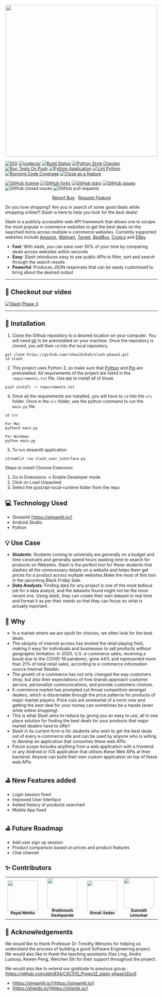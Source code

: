 <p align="center"><img width="500" src="./assets/slash.png"></p>

<a href="https://zenodo.org/doi/10.5281/zenodo.10023583"><img src="https://zenodo.org/badge/703666512.svg" alt="DOI"></a>
[![codecov](https://codecov.io/gh/rohan22shah/slash-phase3/branch/main/graph/badge.svg?token=ZJ1AXQ5IFN)](https://codecov.io/gh/rohan22shah/slash-phase3)
[![Build Status](https://app.travis-ci.com/rohan22shah/slash-phase3.svg?branch=main)](https://app.travis-ci.com/rohan22shah/slash-phase3)
[![Python Style Checker](https://github.com/rohan22shah/slash-phase3/actions/workflows/style_checker.yml/badge.svg)](https://github.com/rohan22shah/slash-phase3/actions/workflows/style_checker.yml)
[![Run Tests On Push](https://github.com/abhi934/CSC510_Project2_slash-phase3/actions/workflows/unit_test.yml/badge.svg)](https://github.com/abhi934/CSC510_Project2_slash-phase3/actions/workflows/unit_test.yml)
[![Python Application](https://github.com/rohan22shah/slash-phase3/actions/workflows/python-app.yml/badge.svg)](https://github.com/rohan22shah/slash-phase3/actions/workflows/python-app.yml)
[![Lint Python](https://github.com/rohan22shah/slash-phase3/actions/workflows/main.yml/badge.svg)](https://github.com/rohan22shah/slash-phase3/actions/workflows/main.yml)
[![Running Code Coverage](https://github.com/rohan22shah/slash-phase3/actions/workflows/code_cov.yml/badge.svg)](https://github.com/rohan22shah/slash-phase3/actions/workflows/code_cov.yml)
[![Close as a feature](https://github.com/rohan22shah/slash-phase3/actions/workflows/close_as_a_feature.yml/badge.svg)](https://github.com/rohan22shah/slash-phase3/actions/workflows/close_as_a_feature.yml)

<!--Badges-->
<a href="https://github.com/rohan22shah/slash-phase3/blob/main/LICENSE"><img alt="GitHub license" src="https://img.shields.io/github/license/rohan22shah/slash-phase3"></a>
<a href="https://github.com/abhi934/CSC510_Project2_slash-phase3/network"><img alt="GitHub forks" src="https://img.shields.io/github/forks/abhi934/CSC510_Project2_slash-phase3"></a>
<a href="https://github.com/abhi934/CSC510_Project2_slash-phase3/stargazers"><img alt="GitHub stars" src="https://img.shields.io/github/stars/abhi934/CSC510_Project2_slash-phase3"></a>
<a href="https://github.com/abhi934/CSC510_Project2_slash-phase3/issues"><img alt="GitHub issues" src="https://img.shields.io/github/issues/abhi934/CSC510_Project2_slash-phase3"></a>
<img alt="GitHub closed issues" src="https://img.shields.io/github/issues-closed/abhi934/CSC510_Project2_slash-phase3">
<img alt="GitHub pull requests" src="https://img.shields.io/github/issues-pr/abhi934/CSC510_Project2_slash-phase3">



<p align="center">
    <a href="https://github.com/abhi934/CSC510_Project2_slash-phase3/issues/new/choose">Report Bug</a>
    ·
    <a href="https://github.com/abhi934/CSC510_Project2_slash-phase3/issues/new/choose">Request Feature</a>
</p>


Do you love shopping? Are you in search of some good deals while shopping online?! Slash is here to help you look for the best deals!


Slash is a publicly accessible web API framework that allows one to scrape the most popular e-commerce websites to get the best deals on the searched items across multiple e-commerce websites. Currently supported websites include [Amazon](https://www.amazon.com/), [Walmart](https://www.walmart.com/), [Target](https://www.target.com/), [BestBuy](https://www.bestbuy.com/), [Costco](https://www.costco.com/) and [EBay](https://www.ebay.com/).
- **Fast**: With slash, you can save over 50% of your time by comparing deals across websites within seconds
- **Easy**: Slash introduces easy to use public APIs to filter, sort and search through the search results
- **Powerful**: Produces JSON responses that can be easily customised to bring about the desired output
---

:movie_camera: Checkout our video
---

[![Slash Phase 3](https://yt-embed.herokuapp.com/embed?v=H1LSa4P-8fM)](https://www.youtube.com/watch?v=H1LSa4P-8fM "SLASH Phase 3")

---

:rocket: Installation
---
1. Clone the Github repository to a desired location on your computer. You will need [git](https://git-scm.com/) to be preinstalled on your machine. Once the repository is cloned, you will then ```cd``` into the local repository.
```
git clone https://github.com/rohan22shah/slash-phase3.git
cd slash
```
2. This project uses Python 3, so make sure that [Python](https://www.python.org/downloads/) and [Pip](https://pip.pypa.io/en/stable/installation/) are preinstalled. All requirements of the project are listed in the ```requirements.txt``` file. Use pip to install all of those.
```
pip3 install -r requirements.txt
```
4. Once all the requirements are installed, you will have to ```cd``` into the ```src``` folder. Once in the ```src``` folder, use the python command to run the ```main.py``` file.
```
cd src

For Mac
python3 main.py

For Windows
python main.py
```
5. To run streamlit application
```
streamlit run slash_user_interface.py
```
Steps to install Chrome Extension:

1. Go to Extensions -> Enable Developer mode
2. Click on Load Unpacked
3. Select the pyscript-local-runtime folder from the repo
   


:computer: Technology Used
---
- Streamlit [https://streamlit.io/]
- Android Studio
- Python


:bulb: Use Case
---
* ***Students***: Students coming to university are generally on a budget and time constraint and generally spend hours wasting time to search for products on Websites. Slash is the perfect tool for these students that slashes all the unnecessary details on a website and helps them get prices for a product across multiple websites.Make the most of this tool in the upcoming Black Friday Sale.
* ***Data Analysts***: Finding data for any project is one of the most tedious job for a data analyst, and the datasets found might not be the most recent one. Using slash, they can create their own dataset in real time and format it as per their needs so that they can focus on what is actually inportant.

:page_facing_up: Why
---
- In a market where we are spoilt for choices, we often look for the best deals.  
- The ubiquity of internet access has leveled the retail playing field, making it easy for individuals and businesses to sell products without geographic limitation. In 2020, U.S. e-commerce sales, receiving a boost due to the COVID-19 pandemic, grew 44% and represented more than 21% of total retail sales, according to e-commerce information source Internet Retailer.
- The growth of e-commerce has not only changed the way customers shop, but also their expectations of how brands approach customer service, personalize communications, and provide customers choices.
- E-commerce market has prompted cut throat competition amongst dealers, which is discernable through the price patterns for products of major market players. Price cuts are somewhat of a norm now and getting the best deal for your money can sometimes be a hassle (even while online shopping).
- This is what Slash aims to reduce by giving you an easy to use, all in one place solution for finding the best deals for your products that major market dealers have to offer!
- Slash in its current form is for students who wish to get the best deals out of every e-commerce site and can be used by anyone who is willing to develop an application that consumes these web APIs.
- Future scope includes anything from a web application with a frontend or any Android or IOS application that utilises these Web APIs at their backend. Anyone can build their own custom application on top of these web APIs.

:golf: New Features added
---
- Login session fixed
- Improved User Interface
- Added history of products searched
- Mobile App fixed

:golf: Future Roadmap
---
- Add user sign up session
- Product comparison based on prices and product features
- Chat channel

:sparkles: Contributors
---
<center>
  <table>
  <tr>
    <td align="center"><a href="https://github.com/m-payal"><img src="https://avatars.githubusercontent.com/u/51577440?v=4" width="100px;" alt=""/><br /><sub><b>Payal Mehta</b></sub></a></td>
    <td align="center"><a href="https://github.com/Prathmesh2498"><img src="https://avatars.githubusercontent.com/u/46598699?v=4" width="100px;" alt=""/><br /><sub><b>Prathmesh Deshpande</b></sub></a></td>
    <td align="center"><a href="https://github.com/sshrutii"><img src="https://avatars.githubusercontent.com/u/58786334?v=4" width="100px;" alt=""/><br /><sub><b>Shruti Yadav</b></sub></a></td>
    <td align="center"><a href="https://github.com/sumedh-git"><img src="https://avatars.githubusercontent.com/u/58886133?v=4" width="100px;" alt=""/><br /><sub><b>Sumedh Limurkar</b></sub></a></td>
  </tr>
</table>
</center>

## 🙏 Acknowledgements <a name="Acknowledgement"></a>
We would like to thank Professor Dr Timothy Menzies for helping us understand the process of building a good Software Engineering project. We would also like to thank the teaching assistants Xiao Ling, Andre Lustosa, Kewen Peng, Weichen Shi for their support throughout the project.

We would also like to extend our gratitude to previous group : [https://github.com/abhi934/CSC510_Project2_slash-phase3](url)
- [https://streamlit.io/](https://streamlit.io/)
- [https://shields.io/](https://shields.io/)


